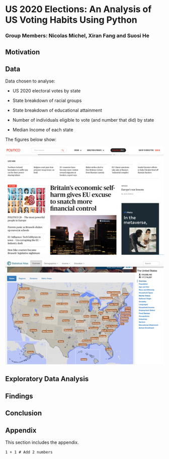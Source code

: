 # US 2020 Elections: An Analysis of US Voting Habits Using Python

### Group Members: Nicolas Michel, Xiran Fang and Suosi He

## Motivation

## Data

Data chosen to analyse:

* US 2020 electoral votes by state

* State breakdown of racial groups

* State breakdown of educational attainment

* Number of individuals eligible to vote (and number that did) by state

* Median Income of each state

The figures below show:

![Figure 1: Politico Website with 2020 US Election Results by State \label{fig1}](./figs/datasite1.png)

![Figure 2: Statistical Atlas Site with Demographics by State \label{fig2}](./figs/datasite2.png)


## Exploratory Data Analysis

## Findings

## Conclusion

## Appendix

This section includes the appendix.

```Python3
1 + 1 # Add 2 numbers
```

